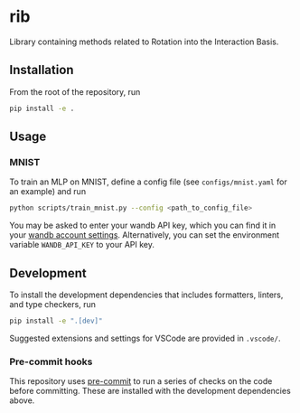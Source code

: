 # rib

Library containing methods related to Rotation into the Interaction Basis.

## Installation

From the root of the repository, run

```bash
pip install -e .
```

## Usage

### MNIST

To train an MLP on MNIST, define a config file (see `configs/mnist.yaml` for an example) and run

```bash
python scripts/train_mnist.py --config <path_to_config_file>
```

You may be asked to enter your wandb API key, which you can find it in your [wandb account settings](https://wandb.ai/settings). Alternatively, you can set the environment variable `WANDB_API_KEY` to your API key.

## Development

To install the development dependencies that includes formatters, linters, and type checkers, run

```bash
pip install -e ".[dev]"
```

Suggested extensions and settings for VSCode are provided in `.vscode/`.

### Pre-commit hooks

This repository uses [pre-commit](https://pre-commit.com/) to run a series of checks on the code before committing. These are installed with the development dependencies above.